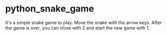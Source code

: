 # python_snake_game

It's a simple snake game to play.
Move the snake with the arrow keys. After the game is over, you can close with 2 and start the new game with 1.
